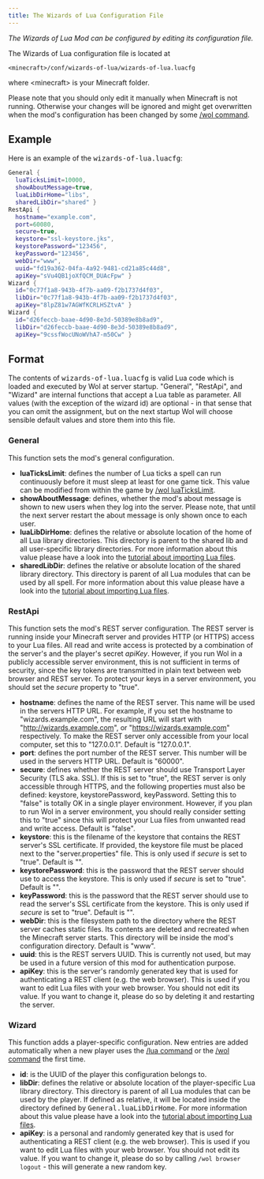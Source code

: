 ```yaml
---
title: The Wizards of Lua Configuration File
---
```

*The Wizards of Lua Mod can be configured by editing its configuration file.*

The Wizards of Lua configuration file is located at

    <minecraft>/conf/wizards-of-lua/wizards-of-lua.luacfg

where &lt;minecraft&gt; is your Minecraft folder.

Please note that you should only edit it manually when Minecraft is not running.
Otherwise your changes will be ignored and might get overwritten when the mod's configuration has been changed by some [/wol command](/wol-command.html).

## Example
Here is an example of the <tt>wizards-of-lua.luacfg</tt>:
```lua
General {
  luaTicksLimit=10000,
  showAboutMessage=true,
  luaLibDirHome="libs",
  sharedLibDir="shared" }
RestApi {
  hostname="example.com",
  port=60080,
  secure=true,
  keystore="ssl-keystore.jks",
  keystorePassword="123456",
  keyPassword="123456",
  webDir="www",
  uuid="fd19a362-04fa-4a92-9481-cd21a85c44d8",
  apiKey="sVu4QB1joXfQCM_DUAcFpw" }
Wizard {
  id="0c77f1a8-943b-4f7b-aa09-f2b1737d4f03",
  libDir="0c77f1a8-943b-4f7b-aa09-f2b1737d4f03",
  apiKey="8lpZ81w7AGWfKCRLHSZtvA" }
Wizard {
  id="d26feccb-baae-4d90-8e3d-50389e8b8ad9",
  libDir="d26feccb-baae-4d90-8e3d-50389e8b8ad9",
  apiKey="9cssfWocUNoWVhA7-m50Cw" }
```

## Format
The contents of <tt>wizards-of-lua.luacfg</tt> is valid Lua code which is loaded and executed by Wol at server startup.
"General", "RestApi", and "Wizard" are internal functions that accept a Lua table as parameter.
All values (with the exception of the wizard id) are optional - in that sense that you can omit the assignment, but on the next startup Wol will choose sensible default values and store them into this file.

### General
This function sets the mod's general configuration.
* **luaTicksLimit**: defines the number of Lua ticks a spell can run continuously before it must sleep at least for one game tick.
This value can be modified from within the game by [/wol luaTicksLimit](/wol-command.html#Lua-Ticks-Limit).
* **showAboutMessage**: defines, whether the mod's about message is shown to new users when they log into the server.
Please note, that until the next server restart the about message is only shown once to each user.
* **luaLibDirHome**: defines the relative or absolute location of the home of all Lua library directories.
This directory is parent to the shared lib and all user-specific library directories.
For more information about this value please have a look into the [tutorial about importing Lua files](/tutorials/importing_lua_files).
* **sharedLibDir**: defines the relative or absolute location of the shared library directory.
This directory is parent of all Lua modules that can be used by all spell.
For more information about this value please have a look into the [tutorial about importing Lua files](/tutorials/importing_lua_files).

### RestApi
This function sets the mod's REST server configuration.
The REST server is running inside your Minecraft server and provides HTTP (or HTTPS) access to your Lua files.
All read and write access is protected by a combination of the server's and the player's secret *apiKey*.
However, if you run Wol in a publicly accessible server environment, this is not sufficient in terms of security, since
the key tokens are transmitted in plain text between web browser and REST server.
To protect your keys in a server environment, you should set the *secure* property to "true".
* **hostname**: defines the name of the REST server. This name will be used in the servers HTTP URL.
For example, if you set the hostname to "wizards.example.com", the resulting URL will start with "http://wizards.example.com", or "https://wizards.example.com" respectively.
To make the REST server only accessible from your local computer, set this to "127.0.0.1". Default is "127.0.0.1".
* **port**: defines the port number of the REST server. This number will be used in the servers HTTP URL.
Default is "60000".
* **secure**: defines whether the REST server should use Transport Layer Security (TLS aka. SSL).
If this is set to "true", the REST server is only accessible through HTTPS, and the following properties must also be defined: keystore, keystorePassword, keyPassword.
Setting this to "false" is totally OK in a single player environment.
However, if you plan to run Wol in a server environment, you should really consider setting this to "true" since this will protect your Lua files from unwanted read and write access.
Default is "false".
* **keystore**: this is the filename of the keystore that contains the REST server's SSL certificate.
If provided, the keystore file must be placed next to the "server.properties" file.
This is only used if *secure* is set to "true".
Default is "".
* **keystorePassword**: this is the password that the REST server should use to access the keystore.
This is only used if *secure* is set to "true".
Default is "".
* **keyPassword**: this is the password that the REST server should use to read the server's SSL certificate from the keystore.
This is only used if *secure* is set to "true".
Default is "".
* **webDir**: this is the filesystem path to the directory where the REST server caches static files.
Its contents are deleted and recreated when the Minecraft server starts.
This directory will be inside the mod's configuration directory.
Default is "www".
* **uuid**: this is the REST servers UUID. This is currently not used, but may be used in a future version of this mod for
authentication purpose.
* **apiKey**: this is the server's randomly generated key that is used for authenticating a REST client (e.g. the web browser). This is used if you want to edit Lua files with your web browser. You should not edit its value. If you want to change it, please do so by deleting it and restarting the server.

### Wizard
This function adds a player-specific configuration.
New entries are added automatically when a new player uses the [/lua command](/lua-command.html) or the [/wol command](/wol-command.html) the first time.
* **id**: is the UUID of the player this configuration belongs to.
* **libDir**: defines the relative or absolute location of the player-specific Lua library directory.
This directory is parent of all Lua modules that can be used by the player.
If defined as relative, it will be located inside the directory defined by <tt>General.luaLibDirHome</tt>.
For more information about this value please have a look into the [tutorial about importing Lua files](/tutorials/importing_lua_files).
* **apiKey**: is a personal and randomly generated key that is used for authenticating a REST client (e.g. the web browser). This is used if you want to edit Lua files with your web browser. You should not edit its value. If you want to change it, please do so by calling ```/wol browser logout``` - this will generate a new random key.
